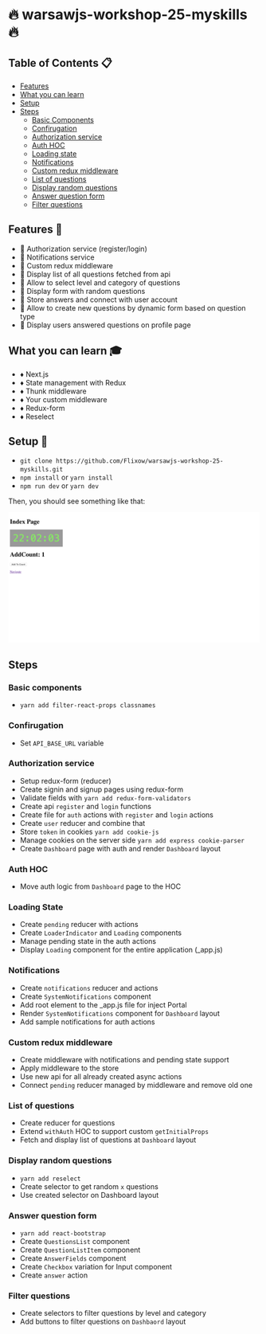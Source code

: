 # :fire: warsawjs-workshop-25-myskills :fire:

## Table of Contents :clipboard:

- [Features](#features)
- [What you can learn](#what-you-can-learn)
- [Setup](#setup)
- [Steps](#steps)
  - [Basic Components](#basic-components)
  - [Confirugation](#configuration)
  - [Authorization service](#authorization-service)
  - [Auth HOC](#auth-hoc)
  - [Loading state](#loading-state)
  - [Notifications](#notifications)
  - [Custom redux middleware](#custom-redux-middleware)
  - [List of questions](#list-of-questions)
  - [Display random questions](#display-random-questions)
  - [Answer question form](#answer-question-form)
  - [Filter questions](#filter-questions)

## Features :speedboat:
* :gem: Authorization service (register/login)
* :gem: Notifications service
* :gem: Custom redux middleware
* :gem: Display list of all questions fetched from api
* :gem: Allow to select level and category of questions
* :gem: Display form with random questions
* :gem: Store answers and connect with user account
* :gem: Allow to create new questions by dynamic form based on question type
* :gem: Display users answered questions on profile page


## What you can learn :mortar_board:
* :diamonds: Next.js
* :diamonds: State management with Redux
* :diamonds: Thunk middleware
* :diamonds: Your custom middleware
* :diamonds: Redux-form
* :diamonds: Reselect

## Setup :hammer:
* ```git clone https://github.com/Flixow/warsawjs-workshop-25-myskills.git```
* ```npm install``` or ```yarn install```
* ```npm run dev``` or ```yarn dev```

Then, you should see something like that:

![](static/screenshot.png)

## Steps
### Basic components
* ```yarn add filter-react-props classnames```

### Confirugation
* Set `API_BASE_URL` variable

### Authorization service
* Setup redux-form (reducer)
* Create signin and signup pages using redux-form
* Validate fields with ```yarn add redux-form-validators```
* Create api `register` and `login` functions
* Create file for `auth` actions with `register` and `login` actions
* Create `user` reducer and combine that
* Store `token` in cookies ```yarn add cookie-js```
* Manage cookies on the server side ```yarn add express cookie-parser```
* Create `Dashboard` page with auth and render `Dashboard` layout

### Auth HOC
* Move auth logic from `Dashboard` page to the HOC

### Loading State
* Create `pending` reducer with actions
* Create `LoaderIndicator` and `Loading` components
* Manage pending state in the auth actions
* Display `Loading` component for the entire application (_app.js)

### Notifications
* Create `notifications` reducer and actions
* Create `SystemNotifications` component
* Add root element to the _app.js file for inject Portal
* Render `SystemNotifications` component for `Dashboard` layout
* Add sample notifications for auth actions

### Custom redux middleware
* Create middleware with notifications and pending state support
* Apply middleware to the store
* Use new api for all already created async actions
* Connect `pending` reducer managed by middleware and remove old one

### List of questions
* Create reducer for questions
* Extend `withAuth` HOC to support custom `getInitialProps`
* Fetch and display list of questions at `Dashboard` layout

### Display random questions
* ```yarn add reselect```
* Create selector to get random `x` questions
* Use created selector on Dashboard layout

### Answer question form
* ```yarn add react-bootstrap```
* Create `QuestionsList` component
* Create `QuestionListItem` component
* Create `AnswerFields` component
* Create `Checkbox` variation for Input component
* Create `answer` action

### Filter questions
* Create selectors to filter questions by level and category
* Add buttons to filter questions on `Dashbaord` layout
